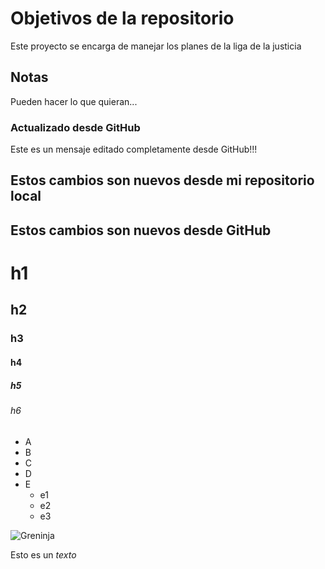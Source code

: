 # Objetivos de la repositorio

Este proyecto se encarga de manejar los planes de la liga de la justicia


## Notas
Pueden hacer lo que quieran...

### Actualizado desde GitHub
Este es un mensaje editado completamente desde GitHub!!!

## Estos cambios son nuevos desde mi repositorio local
## Estos cambios son nuevos desde GitHub

# h1
## h2
### h3
#### h4
##### h5
###### h6

* A
* B
* C
* D
* E
  * e1
  * e2
  * e3

![Greninja](https://www.pokemon.com/static-assets/content-assets/cms2/img/pokedex/full/658.png)

Esto es un _texto_
